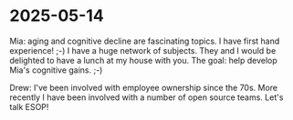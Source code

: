 # 2025-05-14

Mia: aging and cognitive decline are fascinating topics. I have first hand experience! ;-) I have a huge network of subjects. They and I would be delighted to have a lunch at my house with you. The goal: help develop Mia's cognitive gains. ;-)

Drew: I've been involved with employee ownership since the 70s. More recently I have been involved with a number of open source teams. Let's talk ESOP!

